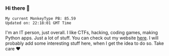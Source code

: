 ### Hi there 👋
<!-- PB START -->
```
My current MonkeyType PB: 85.59
Updated on: 22:18:01 GMT Time
```
<!-- PB END -->
I'm an IT person, just overall. I like CTFs, hacking, coding games, making Python apps. Just a lot of stuff.
You can check out my website [here](https://skill3472.github.io/).
I will probably add some interesting stuff here, when I get the idea to do so. Take care ❤️
